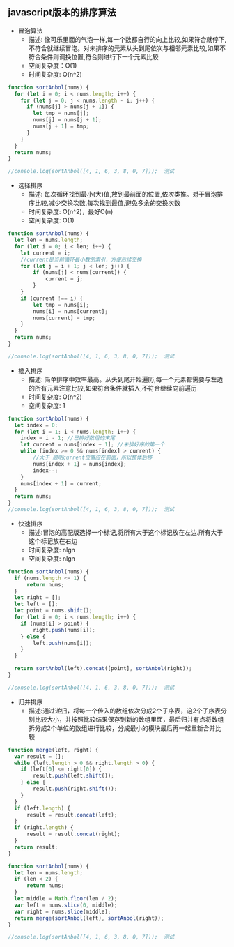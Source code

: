 ## javascript版本的排序算法

+ 冒泡算法
  - 描述: 像可乐里面的气泡一样,每一个数都自行的向上比较,如果符合就停下,不符合就继续冒泡。对未排序的元素从头到尾依次与相邻元素比较,如果不符合条件则调换位置,符合则进行下一个元素比较
  - 空间复杂度：O(1)
  - 时间复杂度: O(n^2)
```javascript
function sortAnbol(nums) {
  for (let i = 0; i < nums.length; i++) {
    for (let j = 0; j < nums.length - i; j++) {
      if (nums[j] > nums[j + 1]) {
        let tmp = nums[j];
        nums[j] = nums[j + 1];
        nums[j + 1] = tmp;
      }
    }
  }
  return nums;
}

//console.log(sortAnbol([4, 1, 6, 3, 8, 0, 7]));  测试
```

+ 选择排序
  - 描述: 每次循环找到最小(大)值,放到最前面的位置,依次类推。对于冒泡排序比较,减少交换次数,每次找到最值,避免多余的交换次数
  - 时间复杂度: O(n^2)，最好O(n)
  - 空间复杂度: O(1)
```javascript
function sortAnbol(nums) {
  let len = nums.length;
  for (let i = 0; i < len; i++) {
    let current = i;
    //current是当前循环最小数的索引，方便后续交换
    for (let j = i + 1; j < len; j++) {
        if (nums[j] < nums[current]) {
            current = j;
        }
    }
    if (current !== i) {
        let tmp = nums[i];
        nums[i] = nums[current];
        nums[current] = tmp;
    }
  }
  return nums;
}

//console.log(sortAnbol([4, 1, 6, 3, 8, 0, 7]));  测试
```

+ 插入排序
  - 描述: 简单排序中效率最高。从头到尾开始遍历,每一个元素都需要与左边的所有元素注意比较,如果符合条件就插入,不符合继续向前遍历
  - 时间复杂度: O(n^2)
  - 空间复杂度: 1
```javascript
function sortAnbol(nums) {
  let index = 0;
  for (let i = 1; i < nums.length; i++) {
    index = i - 1; //已排好数组的末尾
    let current = nums[index + 1]; //未排好序的第一个
    while (index >= 0 && nums[index] > current) {
        //大于 顺明current位置应在前面，所以整体后移
        nums[index + 1] = nums[index];
        index--;
    }
    nums[index + 1] = current;
  }
  return nums;
}
//console.log(sortAnbol([4, 1, 6, 3, 8, 0, 7]));  测试
```

+ 快速排序
  - 描述:冒泡的高配版选择一个标记,将所有大于这个标记放在左边.所有大于这个标记放在右边
  - 时间复杂度: nlgn
  - 空间复杂度: nlgn
```javascript
function sortAnbol(nums) {
  if (nums.length <= 1) {
      return nums;
  }
  let right = [];
  let left = [];
  let point = nums.shift();
  for (let i = 0; i < nums.length; i++) {
    if (nums[i] > point) {
        right.push(nums[i]);
    } else {
        left.push(nums[i]);
    }
  }

  return sortAnbol(left).concat([point], sortAnbol(right));
}

//console.log(sortAnbol([4, 1, 6, 3, 8, 0, 7]));  测试
```

+ 归并排序
  - 描述:通过递归，将每一个传入的数组依次分成2个子序表，这2个子序表分别比较大小，并按照比较结果保存到新的数组里面，最后归并有点将数组拆分成2个单位的数组进行比较，分成最小的模块最后再一起重新合并比较
```javascript
function merge(left, right) {
  var result = [];
  while (left.length > 0 && right.length > 0) {
    if (left[0] <= right[0]) {
        result.push(left.shift());
    } else {
        result.push(right.shift());
    }
  }
  if (left.length) {
      result = result.concat(left);
  }
  if (right.length) {
      result = result.concat(right);
  }
  return result;
}

function sortAnbol(nums) {
  let len = nums.length;
  if (len < 2) {
      return nums;
  }
  let middle = Math.floor(len / 2);
  var left = nums.slice(0, middle);
  var right = nums.slice(middle);
  return merge(sortAnbol(left), sortAnbol(right));
}

//console.log(sortAnbol([4, 1, 6, 3, 8, 0, 7]));  测试
```